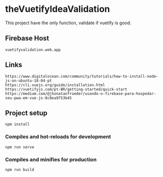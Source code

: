 # theVuetifyIdeaValidation
This project have the only function, validate if vuetify is good.

## Firebase Host
```
vuetifyvalidation.web.app
```
## Links
```
https://www.digitalocean.com/community/tutorials/how-to-install-node-js-on-ubuntu-18-04-pt 
https://cli.vuejs.org/guide/installation.html
https://vuetifyjs.com/pt-BR/getting-started/quick-start
https://medium.com/@jhonatanfroeder/usando-o-firebase-para-hospedar-seu-pwa-em-vue-js-8c8ea9753b45
```

## Project setup
```
npm install
```
### Compiles and hot-reloads for development
```
npm run serve
```
### Compiles and minifies for production
```
npm run build
```

